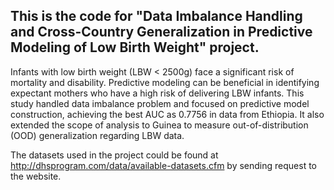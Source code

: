 ## This is the code for "Data Imbalance Handling and Cross-Country Generalization in Predictive Modeling of Low Birth Weight" project.

Infants with low birth weight (LBW < 2500g) face a significant risk of mortality and disability. Predictive modeling can be beneficial in identifying expectant mothers who have a high risk of delivering LBW infants. This study handled data imbalance problem and focused on predictive model construction, achieving the best AUC as 0.7756 in data from Ethiopia. It also extended the scope of analysis to Guinea to measure out-of-distribution (OOD) generalization regarding LBW data.

The datasets used in the project could be found at http://dhsprogram.com/data/available-datasets.cfm by sending request to the website.
